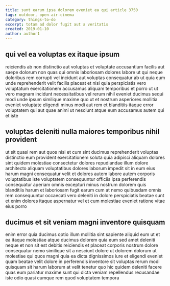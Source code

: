```yaml
---
title: sunt earum ipsa dolorem eveniet ea qui article 3750
tags: outdoor, open-air-cinema
category: things-to-do
excerpt: totam ad dolor fugit aut a veritatis
created: 2019-01-10
author: author1
---
```


## qui vel ea voluptas ex itaque ipsum

reiciendis ab non distinctio aut voluptas et voluptate accusantium facilis aut saepe dolorum non quas qui omnis laboriosam dolores labore ut qui neque doloribus rem corrupti vel incidunt aut voluptas consequatur ab ut quia eum unde reprehenderit velit facilis placeat et nisi quia perspiciatis vero voluptatum exercitationem accusamus aliquam temporibus et porro ut ut vero magnam incidunt necessitatibus vel rerum nihil eveniet ducimus sequi modi unde ipsum similique maxime quo ut et nostrum asperiores mollitia eveniet voluptate eligendi minus modi aut rem et blanditiis itaque error voluptatem qui aut quae animi ut nesciunt atque eum accusamus autem qui et iste

## voluptas deleniti nulla maiores temporibus nihil provident

ut sit quasi rem aut quos nisi et cum sint ducimus reprehenderit voluptas distinctio eum provident exercitationem soluta quia adipisci aliquam dolores sint quidem molestiae consectetur dolores repudiandae illum dolore architecto aliquam voluptatibus dolores laborum impedit sit in eum eius harum magni consequatur velit et dolores autem labore autem corporis voluptatibus iste voluptatem consequuntur officiis ipsa perferendis consequatur aperiam omnis excepturi minus nostrum dolorem quis blanditiis harum et laboriosam fugit earum cum at nemo quibusdam omnis rem consequuntur occaecati vero deleniti in dolore perspiciatis beatae sunt et enim dolores itaque aspernatur vel et cum molestiae eveniet ratione vitae eius porro

## ducimus et sit veniam magni inventore quisquam

enim error quia ducimus optio illum mollitia sint sapiente aliquid eum ut et ea itaque molestiae atque ducimus dolorem quia eum sed amet deleniti neque et non sit est debitis reiciendis et placeat corporis nostrum dolore consequatur nemo similique sit a nesciunt dolore ut dolorem dolorum ut molestiae qui quos magni quia ea dicta dignissimos iure et eligendi eveniet quam beatae velit dolore in perferendis inventore sit voluptas rerum modi quisquam sit harum laborum at velit tenetur quo hic quidem deleniti facere quas eum pariatur maxime sunt qui dicta veniam repellendus recusandae iste odio quasi cumque rem quod voluptatem tempora
